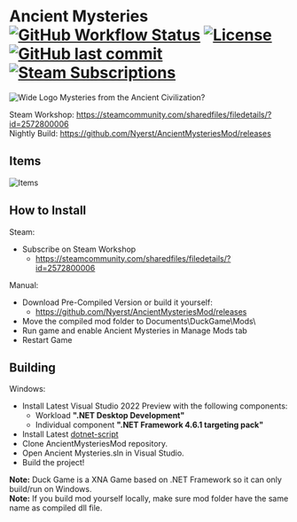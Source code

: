 # Ancient Mysteries [![GitHub Workflow Status](https://img.shields.io/github/workflow/status/Nyerst/AncientMysteriesMod/OnPush?style=flat-square)](https://github.com/Nyerst/AncientMysteriesMod/actions/workflows/onPush.yml) [![License](https://img.shields.io/github/license/Nyerst/AncientMysteriesMod?style=flat-square)](https://github.com/Nyerst/AncientMysteriesMod/blob/main/LICENSE) [![GitHub last commit](https://img.shields.io/github/last-commit/Nyerst/AncientMysteriesMod?style=flat-square)](https://github.com/Nyerst/AncientMysteriesMod/commits/main) [![Steam Subscriptions](https://img.shields.io/steam/subscriptions/2572800006?style=flat-square)](https://steamcommunity.com/sharedfiles/filedetails/?id=2572800006)
![Wide Logo](https://cdn.jsdelivr.net/gh/Nyerst/AncientMysteriesMod/Logo%20Wide.png)
Mysteries from the Ancient Civilization?

Steam Workshop: https://steamcommunity.com/sharedfiles/filedetails/?id=2572800006  
Nightly Build: https://github.com/Nyerst/AncientMysteriesMod/releases

Items
-------
![Items](https://github.com/Nyerst/AncientMysteriesMod/blob/descimg/desc_english.png?raw=true)

How to Install
-------
Steam:
- Subscribe on Steam Workshop
  - https://steamcommunity.com/sharedfiles/filedetails/?id=2572800006

Manual:
- Download Pre-Compiled Version or build it yourself:
  - https://github.com/Nyerst/AncientMysteriesMod/releases
- Move the compiled mod folder to Documents\DuckGame\Mods\
- Run game and enable Ancient Mysteries in Manage Mods tab
- Restart Game

Building
-------
Windows:
- Install Latest Visual Studio 2022 Preview with the following components:
  - Workload **".NET Desktop Development"**
  - Individual component **".NET Framework 4.6.1 targeting pack"**
- Install Latest [dotnet-script](https://github.com/filipw/dotnet-script#installing)
- Clone AncientMysteriesMod repository.
- Open Ancient Mysteries.sln in Visual Studio.
- Build the project!

**Note:** Duck Game is a XNA Game based on .NET Framework so it can only build/run on Windows.  
**Note:** If you build mod yourself locally, make sure mod folder have the same name as compiled dll file.
